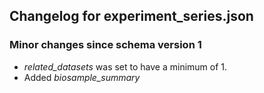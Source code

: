 ## Changelog for experiment_series.json

### Minor changes since schema version 1

* *related_datasets* was set to have a minimum of 1.
* Added *biosample_summary*
